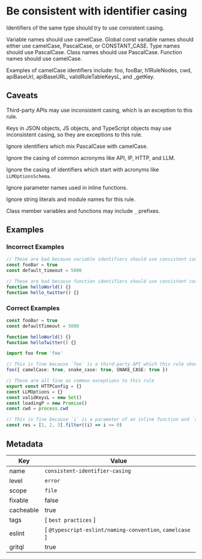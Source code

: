 # Be consistent with identifier casing

Identifiers of the same type should try to use consistent casing.

Variable names should use camelCase.
Global const variable names should either use camelCase, PascalCase, or CONSTANT_CASE.
Type names should use PascalCase.
Class names should use PascalCase.
Function names should use camelCase.

Examples of camelCase identifiers include: foo, fooBar, h1RuleNodes, cwd, apiBaseUrl, apiBaseURL, validRuleTableKeysL, and \_getKey.

## Caveats

Third-party APIs may use inconsistent casing, which is an exception to this rule.

Keys in JSON objects, JS objects, and TypeScript objects may use inconsistent casing, so they are exceptions to this rule.

Ignore identifiers which mix PascalCase with camelCase.

Ignore the casing of common acronyms like API, IP, HTTP, and LLM.

Ignore the casing of identifiers which start with acronyms like `LLMOptionsSchema`.

Ignore parameter names used in inline functions.

Ignore string literals and module names for this rule.

Class member variables and functions may include `_` prefixes.

## Examples

### Incorrect Examples

```ts
// These are bad because variable identifiers should use consistent casing.
const fooBar = true
const default_timeout = 5000

// These are bad because function identifiers should use consistent casing.
function helloWorld() {}
function hello_twitter() {}
```

### Correct Examples

```ts
const fooBar = true
const defaultTimeout = 5000

function helloWorld() {}
function helloTwitter() {}
```

```ts
import foo from 'foo'

// This is fine because `foo` is a third-party API which this rule should ignore.
foo({ camelCase: true, snake_case: true, SNAKE_CASE: true })
```

```ts
// These are all fine as common exceptions to this rule
export const HTTPConfig = {}
const LLMOptions = {}
const validKeysL = new Set()
const loadingP = new Promise()
const cwd = process.cwd
```

```ts
// This is fine because `i` is a parameter of an inline function and `res` is a common exception.
const res = [1, 2, 3].filter((i) => i >= 0)
```

## Metadata

| Key       | Value                                                   |
| --------- | ------------------------------------------------------- |
| name      | `consistent-identifier-casing`                          |
| level     | `error`                                                 |
| scope     | `file`                                                  |
| fixable   | false                                                   |
| cacheable | true                                                    |
| tags      | [ `best practices` ]                                    |
| eslint    | [ `@typescript-eslint/naming-convention`, `camelcase` ] |
| gritql    | true                                                    |
